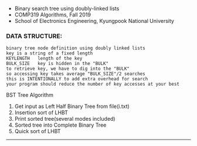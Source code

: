  * Binary search tree using doubly-linked lists
 * COMP319 Algorithms, Fall 2019
 * School of Electronics Engineering, Kyungpook National University


### DATA STRUCTURE:
```
binary tree node definition using doubly linked lists
key is a string of a fixed length
KEYLENGTH	length of the key
BULK_SIZE	key is hidden in the "BULK"
to retrieve key, we have to dig into the "BULK"
so accessing key takes average "BULK_SIZE"/2 searches
this is INTENTIONALLY to add extra overhead for search
your program should reduce the number of key accesses at your best
```

BST Tree Algorithm
1. Get input as Left Half Binary Tree from file(i.txt)
2. Insertion sort of LHBT
3. Print sorted tree(several modes included)
4. Sorted tree into Complete Binary Tree
5. Quick sort of LHBT
--------------------------------------------------------------
